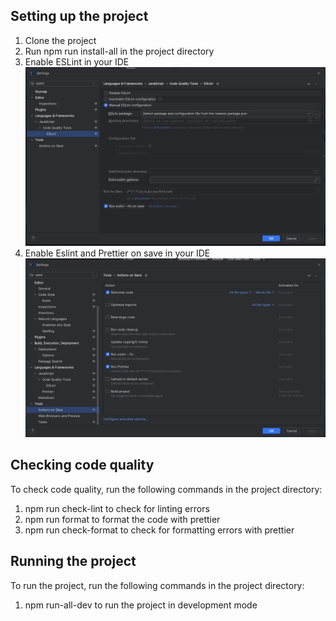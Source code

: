 ## Setting up the project

1. Clone the project
2. Run npm run install-all in the project directory
3. Enable ESLint in your IDE
   ![img_3.png](img_3.png)
4. Enable Eslint and Prettier on save in your IDE
   ![img_2.png](img_2.png)

## Checking code quality

To check code quality, run the following commands in the project directory:

1. npm run check-lint to check for linting errors
2. npm run format to format the code with prettier
3. npm run check-format to check for formatting errors with prettier

## Running the project

To run the project, run the following commands in the project directory:

1. npm run-all-dev to run the project in development mode

